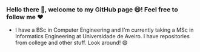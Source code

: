 ### Hello there 👋, welcome to my GitHub page 😄! Feel free to follow me :heart:
- I have a BSc in Computer Engineering and I'm currently taking a MSc in Informatics Engineering at Universidade de Aveiro.
I have repositories from college and other stuff. Look around! :smile:

